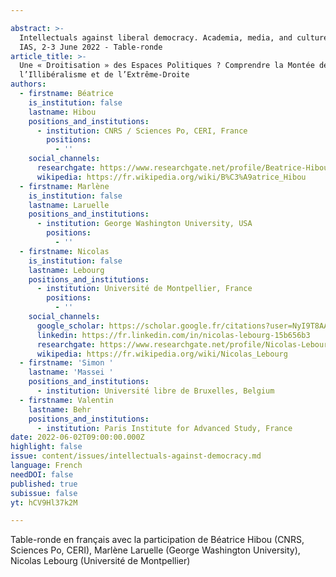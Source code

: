 ```yaml
---

abstract: >-
  Intellectuals against liberal democracy. Academia, media, and culture, Paris
  IAS, 2-3 June 2022 - Table-ronde
article_title: >-
  Une « Droitisation » des Espaces Politiques ? Comprendre la Montée de
  l’Illibéralisme et de l’Extrême-Droite
authors:
  - firstname: Béatrice
    is_institution: false
    lastname: Hibou
    positions_and_institutions:
      - institution: CNRS / Sciences Po, CERI, France
        positions:
          - ''
    social_channels:
      researchgate: https://www.researchgate.net/profile/Beatrice-Hibou
      wikipedia: https://fr.wikipedia.org/wiki/B%C3%A9atrice_Hibou
  - firstname: Marlène
    is_institution: false
    lastname: Laruelle
    positions_and_institutions:
      - institution: George Washington University, USA
        positions:
          - ''
  - firstname: Nicolas
    is_institution: false
    lastname: Lebourg
    positions_and_institutions:
      - institution: Université de Montpellier, France
        positions:
          - ''
    social_channels:
      google_scholar: https://scholar.google.fr/citations?user=NyI9T8AAAAAJ&hl=fr
      linkedin: https://fr.linkedin.com/in/nicolas-lebourg-15b656b3
      researchgate: https://www.researchgate.net/profile/Nicolas-Lebourg
      wikipedia: https://fr.wikipedia.org/wiki/Nicolas_Lebourg
  - firstname: 'Simon '
    lastname: 'Massei '
    positions_and_institutions:
      - institution: Université libre de Bruxelles, Belgium
  - firstname: Valentin
    lastname: Behr
    positions_and_institutions:
      - institution: Paris Institute for Advanced Study, France
date: 2022-06-02T09:00:00.000Z
highlight: false
issue: content/issues/intellectuals-against-democracy.md
language: French
needDOI: false
published: true
subissue: false
yt: hCV9Hl37k2M

---
```



Table-ronde en français avec la participation de Béatrice Hibou (CNRS, Sciences Po, CERI), Marlène Laruelle (George Washington University), Nicolas Lebourg (Université de Montpellier)

<Youtube yt="hCV9Hl37k2M" caption="Une « droitisation » des espaces politiques ? Comprendre la montée de l’illibéralisme et de l’e03nbOE0Sf2sxtrême-droite"></Youtube>